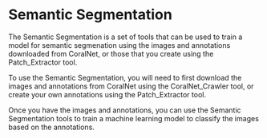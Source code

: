 # Semantic Segmentation
The Semantic Segmentation is a set of tools that can be used to train a model for semantic segmenation using the images and annotations downloaded from CoralNet, or those that you create using the Patch_Extractor tool.

To use the Semantic Segmentation, you will need to first download the images and annotations from CoralNet using the CoralNet_Crawler tool, or create your own annotations using the Patch_Extractor tool.

Once you have the images and annotations, you can use the Semantic Segmentation tools to train a machine learning model to classify the images based on the annotations.